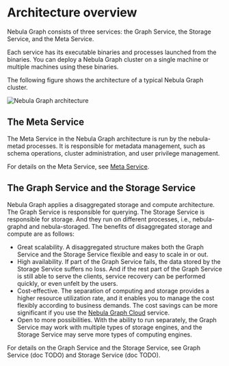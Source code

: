 # Architecture overview

Nebula Graph consists of three services: the Graph Service, the Storage Service, and the Meta Service.

Each service has its executable binaries and processes launched from the binaries. You can deploy a Nebula Graph cluster on a single machine or multiple machines using these binaries.

The following figure shows the architecture of a typical Nebula Graph cluster.

![Nebula Graph architecture](https://docs-cdn.nebula-graph.com.cn/docs-2.0/1.introduction/2.nebula-graph-architecture/nebula-graph-architecture-1.png "Nebula Graph architecture")

## The Meta Service

The Meta Service in the Nebula Graph architecture is run by the nebula-metad processes. It is responsible for metadata management, such as schema operations, cluster administration, and user privilege management.

For details on the Meta Service, see [Meta Service](2.meta-service.md).

## The Graph Service and the Storage Service

Nebula Graph applies a disaggregated storage and compute architecture. The Graph Service is responsible for querying. The Storage Service is responsible for storage. And they run on different processes, i.e., nebula-graphd and nebula-storaged. The benefits of disaggregated storage and compute are as follows:

* Great scalability. A disaggregated structure makes both the Graph Service and the Storage Service flexible and easy to scale in or out.
* High availability. If part of the Graph Service fails, the data stored by the Storage Service suffers no loss. And if the rest part of the Graph Service is still able to serve the clients, service recovery can be performed quickly, or even unfelt by the users.
* Cost-effective. The separation of computing and storage provides a higher resource utilization rate, and it enables you to manage the cost flexibly according to business demands. The cost savings can be more significant if you use the [Nebula Graph Cloud](https://www.nebula-cloud.io/ "Nebula Graph Cloud official website") service.
* Open to more possibilities. With the ability to run separately, the Graph Service may work with multiple types of storage engines, and the Storage Service may serve more types of computing engines.

For details on the Graph Service and the Storage Service, see Graph Service (doc TODO) and Storage Service (doc TODO).
